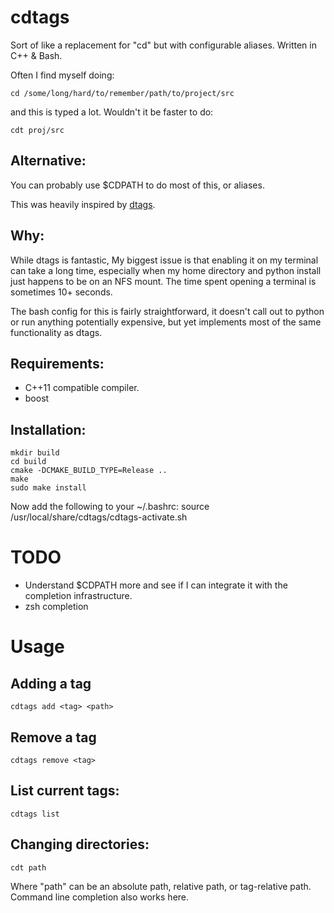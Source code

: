 # cdtags 

Sort of like a replacement for "cd" but with configurable aliases.  Written in C++ & Bash.  

Often I find myself doing:
   
    cd /some/long/hard/to/remember/path/to/project/src

and this is typed a lot.  Wouldn't it be faster to do:

    cdt proj/src

## Alternative:

You can probably use $CDPATH to do most of this, or aliases. 

This was heavily inspired by [dtags](https://github.com/joowani/dtags).

## Why:

While dtags is fantastic, My biggest issue is that enabling it on my terminal can take a long time,
especially when my home directory and python install just happens to be on an NFS mount.  The time 
spent opening a terminal is sometimes 10+ seconds.   

The bash config for this is fairly straightforward, it doesn't call out to python or run anything
potentially expensive, but yet implements most of the same functionality as dtags. 

## Requirements:

- C++11 compatible compiler.
- boost

## Installation:

    mkdir build
    cd build 
    cmake -DCMAKE_BUILD_TYPE=Release .. 
    make 
    sudo make install

Now add the following to your ~/.bashrc: 
    source /usr/local/share/cdtags/cdtags-activate.sh

# TODO 
- Understand $CDPATH more and see if I can integrate it with the completion infrastructure.
- zsh completion


# Usage

## Adding a tag
    
    cdtags add <tag> <path>

## Remove a tag

    cdtags remove <tag>

## List current tags:
    
    cdtags list

## Changing directories:

    cdt path

Where "path" can be an absolute path, relative path, or tag-relative path. Command line completion
also works here.
